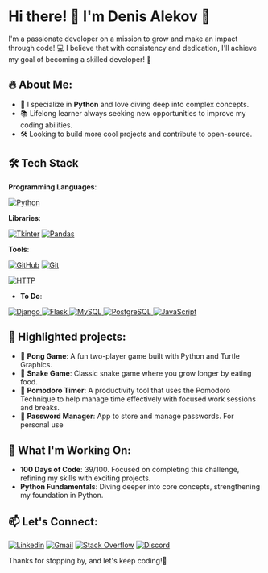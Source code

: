 # Hi there! 👋 I'm Denis Alekov 🚀

I'm a passionate developer on a mission to grow and make an impact through code! 💻 I believe that with consistency and dedication, I'll achieve my goal of becoming a skilled developer! 💪

## 🔥 About Me:
- 🚀 I specialize in **Python** and love diving deep into complex concepts.
- 📚 Lifelong learner always seeking new opportunities to improve my coding abilities.
- 🛠️ Looking to build more cool projects and contribute to open-source.

## 🛠️ Tech Stack

**Programming Languages**:

<a href="https://github.com/dalekov"><img src="https://img.shields.io/badge/python-3670A0?style=for-the-badge&logo=python&logoColor=ffdd54" alt="Python" /></a>

**Libraries**:

<a href="https://wiki.python.org/moin/TkInter"><img src="https://img.shields.io/badge/Tkinter-1F8F8C?style=for-the-badge&logo=python&logoColor=white" alt="Tkinter" /></a>
<a href="https://pandas.pydata.org/"><img src="https://img.shields.io/badge/Pandas-150458?style=for-the-badge&logo=pandas&logoColor=white" alt="Pandas" /></a>

**Tools**:

<a href="https://github.com/"><img src="https://img.shields.io/badge/github-181717?style=for-the-badge&logo=github&logoColor=white" alt="GitHub" /></a>
<a href="https://git-scm.com/"><img src="https://img.shields.io/badge/git-F05032?style=for-the-badge&logo=git&logoColor=white" alt="Git" /></a>


<a href="https://developer.mozilla.org/en-US/docs/Web/HTTP"><img src="https://img.shields.io/badge/HTTP-5D5D5D?style=for-the-badge&logo=http&logoColor=white" alt="HTTP" /></a>


- **To Do**:

<a href="https://www.djangoproject.com/">
  <img src="https://img.shields.io/badge/django-092E20?style=for-the-badge&logo=django&logoColor=white" alt="Django" />
</a>
<a href="https://flask.palletsprojects.com/">
  <img src="https://img.shields.io/badge/flask-000000?style=for-the-badge&logo=flask&logoColor=white" alt="Flask" />
</a>
<a href="https://www.mysql.com/">
  <img src="https://img.shields.io/badge/mysql-4479A1?style=for-the-badge&logo=mysql&logoColor=white" alt="MySQL" />
</a>
<a href="https://www.postgresql.org/">
  <img src="https://img.shields.io/badge/postgresql-336791?style=for-the-badge&logo=postgresql&logoColor=white" alt="PostgreSQL" />
</a>
<a href="https://developer.mozilla.org/en-US/docs/Web/JavaScript">
  <img src="https://img.shields.io/badge/javascript-F7DF1E?style=for-the-badge&logo=javascript&logoColor=black" alt="JavaScript" />
</a>



## 🚀 Highlighted projects:
- 🏓 **Pong Game**: A fun two-player game built with Python and Turtle Graphics.
- 🐍 **Snake Game**: Classic snake game where you grow longer by eating food.
- 🍅 **Pomodoro Timer**: A productivity tool that uses the Pomodoro Technique to help manage time effectively with focused work sessions and breaks.
- 🔐 **Password Manager**: App to store and manage passwords. For personal use

## 🌟 What I'm Working On:
- **100 Days of Code**: 39/100. Focused on completing this challenge, refining my skills with exciting projects.
- **Python Fundamentals**: Diving deeper into core concepts, strengthening my foundation in Python.

## 📫 Let's Connect:
[![Linkedin](https://img.shields.io/badge/-LinkedIn-blue?style=flat&logo=Linkedin&logoColor=white)](https://www.linkedin.com/in/mario-zahariev-753a7b202/)
[![Gmail](https://img.shields.io/badge/-Gmail-c14438?style=flat&logo=Gmail&logoColor=white)](mailto:webbersof@gmail.com)
[![Stack Overflow](https://img.shields.io/badge/-Stack_Overflow-FE7A16?style=flat&logo=stack-overflow&logoColor=white)](https://stackoverflow.com/users/23987588/denignn)
[![Discord](https://img.shields.io/badge/-Discord-7289DA?style=flat&logo=discord&logoColor=white)](https://discord.com/users/shmentikapeli)


Thanks for stopping by, and let's keep coding!🚀
